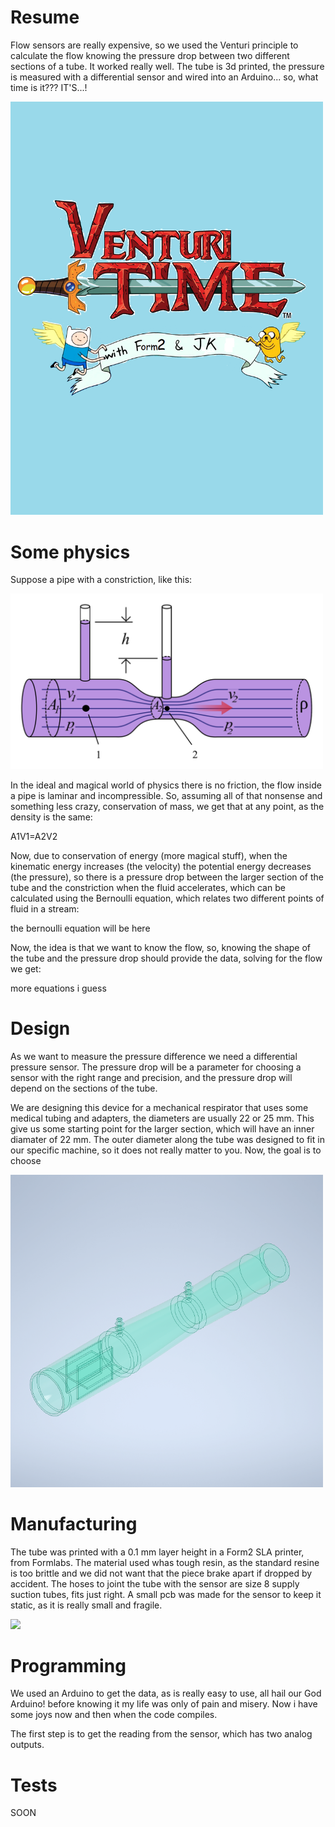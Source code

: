 # Resume

Flow sensors are really expensive, so we used the Venturi principle to calculate the flow knowing the pressure drop between two different sections of a tube. It worked really well. The tube is 3d printed, the pressure is measured with a differential sensor and wired into an Arduino... so, what time is it??? IT'S...!

 <img src="/images/venturitime.png" width="500">

# Some physics

Suppose a pipe with a constriction, like this:

 <img src="/images/tube.png" width="500">

 In the ideal and magical world of physics there is no friction, the flow inside a pipe is laminar and incompressible. So, assuming all of that nonsense and something less crazy, conservation of mass, we get that at any point, as the density is the same:

 A1V1=A2V2

 Now, due to conservation of energy (more magical stuff), when the kinematic energy increases (the velocity) the potential energy decreases (the pressure), so there is a pressure drop between the larger section of the tube and the constriction when the fluid accelerates, which can be calculated using the Bernoulli equation, which relates two different points of fluid in a stream:

the bernoulli equation will be here 

Now, the idea is that we want to know the flow, so, knowing the shape of the tube and the pressure drop should provide the data, solving for the flow we get:

more equations i guess

# Design

As we want to measure the pressure difference we need a differential pressure sensor. The pressure drop will be a parameter for choosing a sensor with the right range and precision, and the pressure drop will depend on the sections of the tube. 

We are designing this device for a mechanical respirator that uses some medical tubing and adapters, the diameters are usually 22 or 25 mm. This give us some starting point for the larger section, which will have an inner diamater of 22 mm. The outer diameter along the tube was designed to fit in our specific machine, so it does not really matter to you. Now, the goal is to choose 

 <img src="/images/cad.png" width="500">

# Manufacturing

The tube was printed with a 0.1 mm layer height in a Form2 SLA printer, from Formlabs. The material used whas tough resin, as the standard resine is too brittle and we did not want that the piece brake apart if dropped by accident. The hoses to joint the tube with the sensor are size 8 supply suction tubes, fits just right. A small pcb was made for the sensor to keep it static, as it is really small and fragile. 

 <img src="/images/printed.png" width="500">

# Programming

We used an Arduino to get the data, as is really easy to use, all hail our God Arduino! before knowing it my life was only of pain and misery. Now i have some joys now and then when the code compiles. 

The first step is to get the reading from the sensor, which has two analog outputs.

# Tests

SOON

